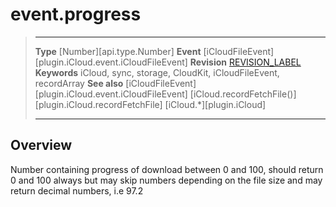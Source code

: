 # event.progress

> --------------------- ------------------------------------------------------------------------------------------
> __Type__              [Number][api.type.Number]
> __Event__             [iCloudFileEvent][plugin.iCloud.event.iCloudFileEvent]
> __Revision__          [REVISION_LABEL](REVISION_URL)
> __Keywords__          iCloud, sync, storage, CloudKit, iCloudFileEvent, recordArray
> __See also__          [iCloudFileEvent][plugin.iCloud.event.iCloudFileEvent]
>						[iCloud.recordFetchFile()][plugin.iCloud.recordFetchFile]
>						[iCloud.*][plugin.iCloud]
> --------------------- ------------------------------------------------------------------------------------------

## Overview

Number containing progress of download between 0 and 100, should return 0 and 100 always but may skip numbers depending on the file size and may return decimal numbers, i.e 97.2